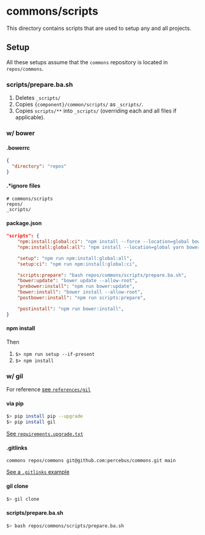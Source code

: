 # commons/scripts

This directory contains scripts that are used to setup any and all projects.

## Setup

All these setups assume that the `commons` repository is located in `repos/commons`.

### scripts/prepare.ba.sh

1. Deletes `_scripts/`
1. Copies `{component}/common/scripts/` as `_scripts/`.
1. Copies `scripts/**` into `_scripts/` (overriding each and all files if applicable).

### w/ bower

#### .bowerrc

```json
{
  "directory": "repos"
}
```

#### .\*ignore files

```gitignore
# commons/scripts
repos/
_scripts/
```

#### package.json

```json
"scripts": {
    "npm:install:global:ci": "npm install --force --location=global bower ...",
    "npm:install:global:all": "npm install --location=global yarn bower ...",

    "setup": "npm run npm:install:global:all",
    "setup:ci": "npm run npm:install:global:ci",

    "scripts:prepare": "bash repos/commons/scripts/prepare.ba.sh",
    "bower:update": "bower update --allow-root",
    "prebower:install": "npm run bower:update",
    "bower:install": "bower install --allow-root",
    "postbower:install": "npm run scripts:prepare",

    "postinstall": "npm run bower:install",
}
```

#### npm install

Then

1. `$> npm run setup --if-present`
2. `$> npm install`

### w/ gil

For reference [see `references/gil`](../references/gil/)

#### via pip

```bash
$> pip install pip --upgrade
$> pip install gil
```

[See `requirements.upgrade.txt`](../references/gil/requirements.upgrade.txt)

#### .gitlinks

```
commons repos/commons git@github.com:percebus/commons.git main
```

[See a `.gitlinks` example](../references/gil/commons.gitlinks)

#### gil clone

```bash
$> gil clone
```

#### scripts/prepare.ba.sh

```bash
$> bash repos/commons/scripts/prepare.ba.sh
```
